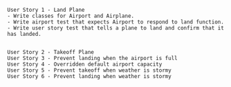 
    User Story 1 - Land Plane
    - Write classes for Airport and Airplane.
    - Write airport test that expects Airport to respond to land function.
    - Write user story test that tells a plane to land and confirm that it has landed.


    User Story 2 - Takeoff Plane
    User Story 3 - Prevent landing when the airport is full
    User Story 4 - Overridden default airport capacity 
    User Story 5 - Prevent takeoff when weather is stormy
    User Story 6 - Prevent landing when weather is stormy
    
